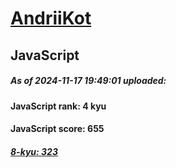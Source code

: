 # [AndriiKot](https://www.codewars.com/users/AndriiKot) 
## JavaScript

##### As of 2024-11-17 19:49:01 uploaded:

#### JavaScript rank: 4 kyu

#### JavaScript score: 655

##### [8-kyu: 323](https://github.com/AndriiKot/JavaScript__CodeWars/tree/main/kyu-8)

